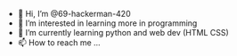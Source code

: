 - 👋 Hi, I’m @69-hackerman-420
- 👀 I’m interested in learning more in programming
- 🌱 I’m currently learning python and web dev (HTML CSS)
- 📫 How to reach me ...

